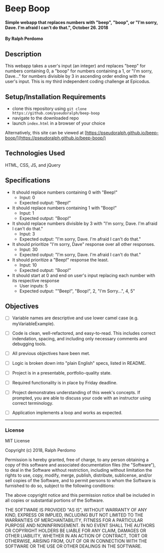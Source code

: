 # Beep Boop

#### Simple webapp that replaces numbers with "beep", "boop", or "I'm sorry, Dave. I'm afraid I can't do that.", October 26. 2018

#### By Ralph Perdomo

## Description

This webapp takes a user's input (an integer) and replaces "beep" for numbers containing 0, a "boop" for numbers containing a 1, or "I'm sorry, Dave..." for numbers divisible by 3 in ascending order ending with the user's input. This is my third independent coding challenge at Epicodus.

## Setup/Installation Requirements

* clone this repository using `git clone https://github.com/pseudoralph/beep-boop`
* navigate to the downloaded repo
* launch `index.html` in a browser of your choice

Alternatively, this site can be viewed at [https://pseudoralph.github.io/beep-boop/](https://pseudoralph.github.io/beep-boop/)

## Technologies Used

HTML, CSS, JS, and jQuery

## Specifications
* It should replace numbers containing 0 with "Beep!"
  * Input: 0
  * Expected output: "Beep!"
* It should replace numbers containing 1 with "Boop!"
  * Input: 1
  * Expected output: "Boop!"
* It should replace numbers divisible by 3 with "I'm sorry, Dave. I'm afraid I can't do that."
  * Input: 3
  * Expected output: "I'm sorry, Dave. I'm afraid I can't do that."
* It should prioritize "I'm sorry, Dave" response over all other responses.
  * Input: 30
  * Expected output: "I'm sorry, Dave. I'm afraid I can't do that."
* It should prioritize a "Beep!" response the least.
  * Input: 10
  * Expected output: "Boop!"
* It should start at 0 and end on user's input replacing each number with its respective response
  * User inputs: 5
  * Expected output: ""Beep!", "Boop!", 2, "I'm Sorry...", 4, 5"

## Objectives

- [ ] Variable names are descriptive and use lower camel case (e.g. myVariableExample).

- [ ] Code is clean, well-refactored, and easy-to-read. This includes correct indendation, spacing, and including only necessary comments and debugging tools.

- [ ] All previous objectives have been met.

- [ ] Logic is broken down into "plain English" specs, listed in README.

- [ ] Project is in a presentable, portfolio-quality state.

- [ ] Required functionality is in place by Friday deadline.

- [ ] Project demonstrates understanding of this week's concepts. If prompted, you are able to discuss your code with an instructor using correct terminology.

- [ ] Application implements a loop and works as expected.

---

### License

MIT License

Copyright (c) 2018, Ralph Perdomo

Permission is hereby granted, free of charge, to any person obtaining a copy
of this software and associated documentation files (the "Software"), to deal
in the Software without restriction, including without limitation the rights
to use, copy, modify, merge, publish, distribute, sublicense, and/or sell
copies of the Software, and to permit persons to whom the Software is
furnished to do so, subject to the following conditions:

The above copyright notice and this permission notice shall be included in all
copies or substantial portions of the Software.

THE SOFTWARE IS PROVIDED "AS IS", WITHOUT WARRANTY OF ANY KIND, EXPRESS OR
IMPLIED, INCLUDING BUT NOT LIMITED TO THE WARRANTIES OF MERCHANTABILITY,
FITNESS FOR A PARTICULAR PURPOSE AND NONINFRINGEMENT. IN NO EVENT SHALL THE
AUTHORS OR COPYRIGHT HOLDERS BE LIABLE FOR ANY CLAIM, DAMAGES OR OTHER
LIABILITY, WHETHER IN AN ACTION OF CONTRACT, TORT OR OTHERWISE, ARISING FROM,
OUT OF OR IN CONNECTION WITH THE SOFTWARE OR THE USE OR OTHER DEALINGS IN THE
SOFTWARE.
